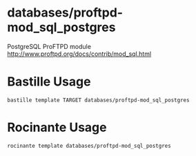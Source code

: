 # databases/proftpd-mod_sql_postgres
PostgreSQL ProFTPD module
http://www.proftpd.org/docs/contrib/mod_sql.html

# Bastille Usage
```shell
bastille template TARGET databases/proftpd-mod_sql_postgres
```

# Rocinante Usage
```shell
rocinante template databases/proftpd-mod_sql_postgres
```
